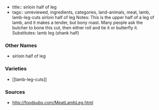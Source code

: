 - title:: sirloin half of leg
- tags:: unreviewed, ingredients, categories, land-animals, meat, lamb, lamb-leg-cuts
sirloin half of leg Notes: This is the upper half of a leg of lamb, and it makes a tender, but bony roast. Many people ask the butcher to bone this cut, then either roll and tie it or butterfly it. Substitutes: lamb leg (shank half)

### Other Names

* sirloin half of leg

### Varieties

* [[lamb-leg-cuts]]

### Sources
* http://foodsubs.com/MeatLambLeg.html
